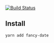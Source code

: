 [![Build Status](https://travis-ci.org/7korobi/fancy-date.svg?branch=master)](https://travis-ci.org/7korobi/fancy-date)

## Install

```shell
yarn add fancy-date
```



